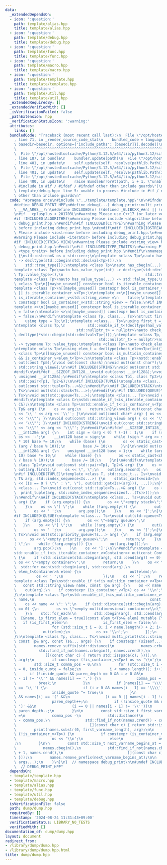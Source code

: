 ```yaml
---
data:
  _extendedDependsOn:
  - icon: ':question:'
    path: template/alias.hpp
    title: template/alias.hpp
  - icon: ':question:'
    path: template/debug.hpp
    title: template/debug.hpp
  - icon: ':question:'
    path: template/func.hpp
    title: template/func.hpp
  - icon: ':question:'
    path: template/macro.hpp
    title: template/macro.hpp
  - icon: ':question:'
    path: template/template.hpp
    title: template/template.hpp
  - icon: ':question:'
    path: template/util.hpp
    title: template/util.hpp
  _extendedRequiredBy: []
  _extendedVerifiedWith: []
  _isVerificationFailed: false
  _pathExtension: hpp
  _verificationStatusIcon: ':warning:'
  attributes:
    links: []
  bundledCode: "Traceback (most recent call last):\n  File \"/opt/hostedtoolcache/Python/3.12.5/x64/lib/python3.12/site-packages/onlinejudge_verify/documentation/build.py\"\
    , line 71, in _render_source_code_stat\n    bundled_code = language.bundle(stat.path,\
    \ basedir=basedir, options={'include_paths': [basedir]}).decode()\n          \
    \         ^^^^^^^^^^^^^^^^^^^^^^^^^^^^^^^^^^^^^^^^^^^^^^^^^^^^^^^^^^^^^^^^^^^^^^^^^^^^^^^^^\n\
    \  File \"/opt/hostedtoolcache/Python/3.12.5/x64/lib/python3.12/site-packages/onlinejudge_verify/languages/cplusplus.py\"\
    , line 187, in bundle\n    bundler.update(path)\n  File \"/opt/hostedtoolcache/Python/3.12.5/x64/lib/python3.12/site-packages/onlinejudge_verify/languages/cplusplus_bundle.py\"\
    , line 401, in update\n    self.update(self._resolve(pathlib.Path(included), included_from=path))\n\
    \  File \"/opt/hostedtoolcache/Python/3.12.5/x64/lib/python3.12/site-packages/onlinejudge_verify/languages/cplusplus_bundle.py\"\
    , line 401, in update\n    self.update(self._resolve(pathlib.Path(included), included_from=path))\n\
    \  File \"/opt/hostedtoolcache/Python/3.12.5/x64/lib/python3.12/site-packages/onlinejudge_verify/languages/cplusplus_bundle.py\"\
    , line 400, in update\n    raise BundleErrorAt(path, i + 1, \"unable to process\
    \ #include in #if / #ifdef / #ifndef other than include guards\")\nonlinejudge_verify.languages.cplusplus_bundle.BundleErrorAt:\
    \ template/debug.hpp: line 5: unable to process #include in #if / #ifdef / #ifndef\
    \ other than include guards\n"
  code: "#pragma once\n#include \"../template/template.hpp\"\n\n#ifndef DEBUG_PRINT_HPP\n\
    #define DEBUG_PRINT_HPP\n#define debug(...) debug_print::multi_print(#__VA_ARGS__,\
    \ __VA_ARGS__)\n\n#define INCLUDED(n) ((defined _GLIBCXX_##n) || (defined _LIBCPP_##n))\n\
    \n#if __cplusplus < 201703L\n#warning Please use C++17 (or later version).\n#endif\n\
    #if !INCLUDED(ALGORITHM)\n#warning Please include <algorithm> before including\
    \ debug_print.hpp.\n#endif\n#if !INCLUDED(CCTYPE)\n#warning Please include <cctype>\
    \ before including debug_print.hpp.\n#endif\n#if !INCLUDED(IOSTREAM)\n#warning\
    \ Please include <iostream> before including debug_print.hpp.\n#endif\n#if !INCLUDED(ITERATOR)\n\
    #warning Please include <iterator> before including debug_print.hpp.\n#endif\n\
    #if !INCLUDED(STRING_VIEW)\n#warning Please include <string_view> before including\
    \ debug_print.hpp.\n#endif\n#if !INCLUDED(TYPE_TRAITS)\n#warning Please include\
    \ <type_traits> before including debug_print.hpp.\n#endif\n\nnamespace debug_print\
    \ {\nstd::ostream& os = std::cerr;\n\ntemplate <class Tp>\nauto has_cbegin(int)\
    \ -> decltype(std::cbegin(std::declval<Tp>()),\n                             \
    \    std::true_type{});\ntemplate <class Tp>\nauto has_cbegin(...) -> std::false_type;\n\
    template <class Tp>\nauto has_value_type(int) -> decltype(std::declval<typename\
    \ Tp::value_type>(),\n                                     std::true_type{});\n\
    template <class Tp>\nauto has_value_type(...) -> std::false_type;\n\ntemplate\
    \ <class Tp>\n[[maybe_unused]] constexpr bool is_iterable_container_v =\n    decltype(has_cbegin<Tp>(int{}))::value;\n\
    template <class Tp>\n[[maybe_unused]] constexpr bool is_container_v =\n    decltype(has_value_type<Tp>(int{}))::value\
    \ || is_iterable_container_v<Tp>;\n\ntemplate <>\n[[maybe_unused]] constexpr bool\
    \ is_iterable_container_v<std::string_view> =\n    false;\ntemplate <>\n[[maybe_unused]]\
    \ constexpr bool is_container_v<std::string_view> = false;\n#if INCLUDED(STRING)\n\
    template <>\n[[maybe_unused]] constexpr bool is_iterable_container_v<std::string>\
    \ = false;\ntemplate <>\n[[maybe_unused]] constexpr bool is_container_v<std::string>\
    \ = false;\n#endif\n\ntemplate <class Tp, class... Ts>\nstruct first_element {\n\
    \    using type = Tp;\n};\ntemplate <class... Ts>\nusing first_t = typename first_element<Ts...>::type;\n\
    \ntemplate <class Tp,\n          std::enable_if_t<!decltype(has_value_type<Tp>(int{}))::value,\n\
    \                           std::nullptr_t> = nullptr>\nauto check_elem(int) ->\
    \ decltype(*std::cbegin(std::declval<Tp>()));\ntemplate <class Tp, std::enable_if_t<decltype(has_value_type<Tp>(int{}))::value,\n\
    \                                     std::nullptr_t> = nullptr>\nauto check_elem(int)\
    \ -> typename Tp::value_type;\ntemplate <class Tp>\nauto check_elem(...) -> void;\n\
    \ntemplate <class Tp>\nusing elem_t = decltype(check_elem<Tp>(int{}));\n\ntemplate\
    \ <class Tp>\n[[maybe_unused]] constexpr bool is_multidim_container_v =\n    is_container_v<Tp>\
    \ && is_container_v<elem_t<Tp>>;\n\ntemplate <class Tp>\nstd::enable_if_t<!is_container_v<Tp>>\
    \ out(const Tp&);\nvoid out(const char&);\nvoid out(const char*);\nvoid out(const\
    \ std::string_view&);\n\n#if INCLUDED(STRING)\nvoid out(const std::string&);\n\
    #endif\n\n#ifdef __SIZEOF_INT128__\nvoid out(const __int128&);\nvoid out(const\
    \ unsigned __int128&);\n#endif\n\ntemplate <class Tp1, class Tp2>\nvoid out(const\
    \ std::pair<Tp1, Tp2>&);\n\n#if INCLUDED(TUPLE)\ntemplate <class... Ts>\nvoid\
    \ out(const std::tuple<Ts...>&);\n#endif\n\n#if INCLUDED(STACK)\ntemplate <class...\
    \ Ts>\nvoid out(std::stack<Ts...>);\n#endif\n\n#if INCLUDED(QUEUE)\ntemplate <class...\
    \ Ts>\nvoid out(std::queue<Ts...>);\ntemplate <class... Ts>\nvoid out(std::priority_queue<Ts...>);\n\
    #endif\n\ntemplate <class C>\nstd::enable_if_t<is_iterable_container_v<C>> out(const\
    \ C&);\n\ntemplate <class Tp>\nstd::enable_if_t<!is_container_v<Tp>> out(const\
    \ Tp& arg) {\n    os << arg;\n    return;\n}\n\nvoid out(const char& arg) { os\
    \ << '\\'' << arg << '\\''; }\n\nvoid out(const char* arg) { os << '\\\"' << arg\
    \ << '\\\"'; }\n\nvoid out(const std::string_view& arg) { os << '\\\"' << arg\
    \ << '\\\"'; }\n\n#if INCLUDED(STRING)\nvoid out(const std::string& arg) { os\
    \ << '\\\"' << arg << '\\\"'; }\n#endif\n\n#ifdef __SIZEOF_INT128__\nvoid out(const\
    \ __int128& arg) {\n    int sign = (arg < 0) ? (-1) : 1;\n    if (sign == -1)\
    \ os << '-';\n    __int128 base = sign;\n    while (sign * arg >= sign * base\
    \ * 10) base *= 10;\n    while (base) {\n        os << static_cast<char>('0' +\
    \ (arg / base % 10));\n        base /= 10;\n    }\n}\n\nvoid out(const unsigned\
    \ __int128& arg) {\n    unsigned __int128 base = 1;\n    while (arg >= base *\
    \ 10) base *= 10;\n    while (base) {\n        os << static_cast<char>('0' + (arg\
    \ / base % 10));\n        base /= 10;\n    }\n}\n#endif\n\ntemplate <class Tp1,\
    \ class Tp2>\nvoid out(const std::pair<Tp1, Tp2>& arg) {\n    os << '(';\n   \
    \ out(arg.first);\n    os << \", \";\n    out(arg.second);\n    os << ')';\n}\n\
    \n#if INCLUDED(TUPLE)\ntemplate <class T, std::size_t... Is>\nvoid print_tuple(const\
    \ T& arg, std::index_sequence<Is...>) {\n    static_cast<void>(\n        ((os\
    \ << (Is == 0 ? \"\" : \", \"), out(std::get<Is>(arg))), ...));\n}\n\ntemplate\
    \ <class... Ts>\nvoid out(const std::tuple<Ts...>& arg) {\n    os << '(';\n  \
    \  print_tuple(arg, std::make_index_sequence<sizeof...(Ts)>());\n    os << ')';\n\
    }\n#endif\n\n#if INCLUDED(STACK)\ntemplate <class... Ts>\nvoid out(std::stack<Ts...>\
    \ arg) {\n    if (arg.empty()) {\n        os << \"<empty stack>\";\n        return;\n\
    \    }\n    os << \"[ \";\n    while (!arg.empty()) {\n        out(arg.top());\n\
    \        os << ' ';\n        arg.pop();\n    }\n    os << ']';\n}\n#endif\n\n\
    #if INCLUDED(QUEUE)\ntemplate <class... Ts>\nvoid out(std::queue<Ts...> arg) {\n\
    \    if (arg.empty()) {\n        os << \"<empty queue>\";\n        return;\n \
    \   }\n    os << \"[ \";\n    while (!arg.empty()) {\n        out(arg.front());\n\
    \        os << ' ';\n        arg.pop();\n    }\n    os << ']';\n}\ntemplate <class...\
    \ Ts>\nvoid out(std::priority_queue<Ts...> arg) {\n    if (arg.empty()) {\n  \
    \      os << \"<empty priority_queue>\";\n        return;\n    }\n    os << \"\
    [ \";\n    while (!arg.empty()) {\n        out(arg.top());\n        os << ' ';\n\
    \        arg.pop();\n    }\n    os << ']';\n}\n#endif\n\ntemplate <class Container>\n\
    std::enable_if_t<is_iterable_container_v<Container>> out(const Container& arg)\
    \ {\n    if (std::distance(std::cbegin(arg), std::cend(arg)) == 0) {\n       \
    \ os << \"<empty container>\";\n        return;\n    }\n    os << \"[ \";\n  \
    \  std::for_each(std::cbegin(arg), std::cend(arg),\n                  [](const\
    \ elem_t<Container>& elem) {\n                      out(elem);\n             \
    \         os << ' ';\n                  });\n    os << ']';\n    return;\n}\n\n\
    template <class Tp>\nstd::enable_if_t<!is_multidim_container_v<Tp>> print(\n \
    \   const std::string_view& name, const Tp& arg) {\n    os << name << \": \";\n\
    \    out(arg);\n    if constexpr (is_container_v<Tp>) os << '\\n';\n    return;\n\
    }\n\ntemplate <class Tp>\nstd::enable_if_t<is_multidim_container_v<Tp>> print(std::string_view\
    \ name,\n                                                    const Tp& arg) {\n\
    \    os << name << \": \";\n    if (std::distance(std::cbegin(arg), std::cend(arg))\
    \ == 0) {\n        os << \"<empty multidimensional container>\\n\";\n        return;\n\
    \    }\n    std::for_each(\n        std::cbegin(arg), std::cend(arg),\n      \
    \  [&name, is_first_elem = true](const elem_t<Tp>& elem) mutable {\n         \
    \   if (is_first_elem)\n                is_first_elem = false;\n            else\n\
    \                for (std::size_t i = 0; i < name.length() + 2; i++) os << ' ';\n\
    \            out(elem);\n            os << '\\n';\n        });\n    return;\n\
    }\n\ntemplate <class Tp, class... Ts>\nvoid multi_print(std::string_view names,\
    \ const Tp& arg, const Ts&... args) {\n    if constexpr (sizeof...(Ts) == 0) {\n\
    \        names.remove_suffix(std::distance(\n            names.crbegin(),\n  \
    \          std::find_if_not(names.crbegin(), names.crend(),\n                \
    \             [](const char c) { return std::isspace(c); })));\n        print(names,\
    \ arg);\n        if constexpr (!is_container_v<Tp>) os << '\\n';\n    } else {\n\
    \        std::size_t comma_pos = 0;\n\n        for (std::size_t i = 0, paren_depth\
    \ = 0, inside_quote = false;\n             i < names.length(); i++) {\n      \
    \      if (!inside_quote && paren_depth == 0 && i > 0 &&\n                names[i\
    \ - 1] != '\\'' && names[i] == ',') {\n                comma_pos = i;\n      \
    \          break;\n            }\n            if (names[i] == '\\\"' || names[i]\
    \ == '\\'') {\n                if (i > 0 && names[i - 1] == '\\\\') continue;\n\
    \                inside_quote ^= true;\n            }\n            if (!inside_quote\
    \ && names[i] == '(' &&\n                (i == 0 || names[i - 1] != '\\''))\n\
    \                paren_depth++;\n            if (!inside_quote && names[i] ==\
    \ ')' &&\n                (i == 0 || names[i - 1] != '\\''))\n               \
    \ paren_depth--;\n        }\n\n        const std::size_t first_varname_length\
    \ =\n            comma_pos -\n            std::distance(\n                names.crend()\
    \ - comma_pos,\n                std::find_if_not(names.crend() - comma_pos, names.crend(),\n\
    \                                 [](const char c) { return std::isspace(c); }));\n\
    \        print(names.substr(0, first_varname_length), arg);\n\n        if constexpr\
    \ (!is_container_v<Tp>) {\n            if constexpr (is_container_v<first_t<Ts...>>)\n\
    \                os << '\\n';\n            else\n                os << \" | \"\
    ;\n        }\n\n        const std::size_t next_varname_begins_at = std::distance(\n\
    \            names.cbegin(),\n            std::find_if_not(names.cbegin() + comma_pos\
    \ + 1, names.cend(),\n                             [](const char c) { return std::isspace(c);\
    \ }));\n        names.remove_prefix(next_varname_begins_at);\n\n        multi_print(names,\
    \ args...);\n    }\n}\n}  // namespace debug_print\n\n#undef INCLUDED\n\n#endif\
    \  // DEBUG_PRINT_HPP"
  dependsOn:
  - template/template.hpp
  - template/macro.hpp
  - template/alias.hpp
  - template/func.hpp
  - template/util.hpp
  - template/debug.hpp
  isVerificationFile: false
  path: dump/dump.hpp
  requiredBy: []
  timestamp: '2024-08-24 11:31:43+09:00'
  verificationStatus: LIBRARY_NO_TESTS
  verifiedWith: []
documentation_of: dump/dump.hpp
layout: document
redirect_from:
- /library/dump/dump.hpp
- /library/dump/dump.hpp.html
title: dump/dump.hpp
---
```


